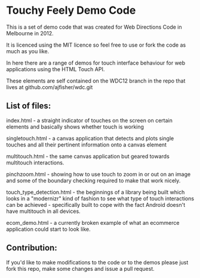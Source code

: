 Touchy Feely Demo Code
=======================

This is a set of demo code that was created for Web Directions Code in Melbourne in 2012. 

It is licenced using the MIT licence so feel free to use or fork the code as much as you like.

In here there are a range of demos for touch interface behaviour for web applications using the HTML Touch API.

These elements are self contained on the WDC12 branch in the repo that lives at github.com/ajfisher/wdc.git

List of files:
---------------

index.html - a straight indicator of touches on the screen on certain elements and basically shows whether touch is working

singletouch.html - a canvas application that detects and plots single touches and all their pertinent information onto a canvas element

multitouch.html - the same canvas application but geared towards multitouch interactions.

pinchzoom.html - showing how to use touch to zoom in or out on an image and some of the boundary checking required to make that work nicely.

touch_type_detection.html - the beginnings of a library being built which looks in a "modernizr" kind of fashion to see what type of touch interactions can be achieved - specifically built to cope with the fact Android doesn't have multitouch in all devices. 

ecom_demo.html - a currently broken example of what an ecommerce application could start to look like. 

Contribution:
--------------

If you'd like to make modifications to the code or to the demos please just fork this repo, make some changes and issue a pull request.
